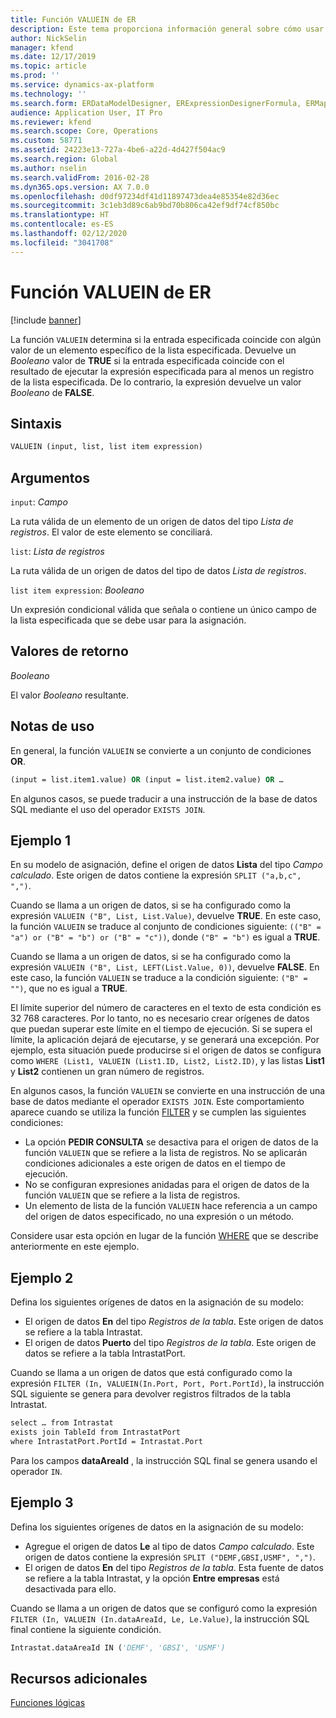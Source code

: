 ```yaml
---
title: Función VALUEIN de ER
description: Este tema proporciona información general sobre cómo usar la función VALUEIN de informes electrónicos (ER).
author: NickSelin
manager: kfend
ms.date: 12/17/2019
ms.topic: article
ms.prod: ''
ms.service: dynamics-ax-platform
ms.technology: ''
ms.search.form: ERDataModelDesigner, ERExpressionDesignerFormula, ERMappedFormatDesigner, ERModelMappingDesigner
audience: Application User, IT Pro
ms.reviewer: kfend
ms.search.scope: Core, Operations
ms.custom: 58771
ms.assetid: 24223e13-727a-4be6-a22d-4d427f504ac9
ms.search.region: Global
ms.author: nselin
ms.search.validFrom: 2016-02-28
ms.dyn365.ops.version: AX 7.0.0
ms.openlocfilehash: d0df97234df41d11897473dea4e85354e82d36ec
ms.sourcegitcommit: 3c1eb3d89c6ab9bd70b806ca42ef9df74cf850bc
ms.translationtype: HT
ms.contentlocale: es-ES
ms.lasthandoff: 02/12/2020
ms.locfileid: "3041708"
---
```

# <a name="VALUEIN">Función VALUEIN de ER</a>

[!include [banner](../includes/banner.md)]

La función `VALUEIN` determina si la entrada especificada coincide con algún valor de un elemento específico de la lista especificada. Devuelve un *Booleano* valor de **TRUE** si la entrada especificada coincide con el resultado de ejecutar la expresión especificada para al menos un registro de la lista especificada. De lo contrario, la expresión devuelve un valor *Booleano* de **FALSE**.

## <a name="syntax"></a>Sintaxis

```vb
VALUEIN (input, list, list item expression)
```

## <a name="arguments"></a>Argumentos

`input`: *Campo*

La ruta válida de un elemento de un origen de datos del tipo *Lista de registros*. El valor de este elemento se conciliará.

`list`: *Lista de registros*

La ruta válida de un origen de datos del tipo de datos *Lista de registros*.

`list item expression`: *Booleano*

Un expresión condicional válida que señala o contiene un único campo de la lista especificada que se debe usar para la asignación.

## <a name="return-values"></a>Valores de retorno

*Booleano*

El valor *Booleano* resultante.

## <a name="usage-notes"></a>Notas de uso

En general, la función `VALUEIN` se convierte a un conjunto de condiciones **OR**.

```vb
(input = list.item1.value) OR (input = list.item2.value) OR …
```

En algunos casos, se puede traducir a una instrucción de la base de datos SQL mediante el uso del operador `EXISTS JOIN`.

## <a name="example-1"></a>Ejemplo 1

En su modelo de asignación, define el origen de datos **Lista** del tipo *Campo calculado*. Este origen de datos contiene la expresión `SPLIT ("a,b,c", ",")`.

Cuando se llama a un origen de datos, si se ha configurado como la expresión `VALUEIN ("B", List, List.Value)`, devuelve **TRUE**. En este caso, la función `VALUEIN` se traduce al conjunto de condiciones siguiente: `(("B" = "a") or ("B" = "b") or ("B" = "c"))`, donde `("B" = "b")` es igual a **TRUE**.

Cuando se llama a un origen de datos, si se ha configurado como la expresión `VALUEIN ("B", List, LEFT(List.Value, 0))`, devuelve **FALSE**. En este caso, la función `VALUEIN` se traduce a la condición siguiente: `("B" = "")`, que no es igual a **TRUE**.

El límite superior del número de caracteres en el texto de esta condición es 32 768 caracteres. Por lo tanto, no es necesario crear orígenes de datos que puedan superar este límite en el tiempo de ejecución. Si se supera el límite, la aplicación dejará de ejecutarse, y se generará una excepción. Por ejemplo, esta situación puede producirse si el origen de datos se configura como `WHERE (List1, VALUEIN (List1.ID, List2, List2.ID)`, y las listas **List1** y **List2** contienen un gran número de registros.

En algunos casos, la función `VALUEIN` se convierte en una instrucción de una base de datos mediante el operador `EXISTS JOIN`. Este comportamiento aparece cuando se utiliza la función [FILTER](er-functions-list-filter.md) y se cumplen las siguientes condiciones:

- La opción **PEDIR CONSULTA** se desactiva para el origen de datos de la función `VALUEIN` que se refiere a la lista de registros. No se aplicarán condiciones adicionales a este origen de datos en el tiempo de ejecución.
- No se configuran expresiones anidadas para el origen de datos de la función `VALUEIN` que se refiere a la lista de registros.
- Un elemento de lista de la función `VALUEIN` hace referencia a un campo del origen de datos especificado, no una expresión o un método.

Considere usar esta opción en lugar de la función [WHERE](er-functions-list-where.md) que se describe anteriormente en este ejemplo.

## <a name="example-2"></a>Ejemplo 2

Defina los siguientes orígenes de datos en la asignación de su modelo:

- El origen de datos **En** del tipo *Registros de la tabla*. Este origen de datos se refiere a la tabla Intrastat.
- El origen de datos **Puerto** del tipo *Registros de la tabla*. Este origen de datos se refiere a la tabla IntrastatPort.

Cuando se llama a un origen de datos que está configurado como la expresión `FILTER (In, VALUEIN(In.Port, Port, Port.PortId)`, la instrucción SQL siguiente se genera para devolver registros filtrados de la tabla Intrastat.

```vb
select … from Intrastat
exists join TableId from IntrastatPort
where IntrastatPort.PortId = Intrastat.Port
```

Para los campos **dataAreaId** , la instrucción SQL final se genera usando el operador `IN`.

## <a name="example-3"></a>Ejemplo 3

Defina los siguientes orígenes de datos en la asignación de su modelo:

- Agregue el origen de datos **Le** al tipo de datos *Campo calculado*. Este origen de datos contiene la expresión `SPLIT ("DEMF,GBSI,USMF", ",")`.
- El origen de datos **En** del tipo *Registros de la tabla*. Esta fuente de datos se refiere a la tabla Intrastat, y la opción **Entre empresas** está desactivada para ello.

Cuando se llama a un origen de datos que se configuró como la expresión `FILTER (In, VALUEIN (In.dataAreaId, Le, Le.Value)`, la instrucción SQL final contiene la siguiente condición.

```vb
Intrastat.dataAreaId IN ('DEMF', 'GBSI', 'USMF')
```

## <a name="additional-resources"></a>Recursos adicionales

[Funciones lógicas](er-functions-category-logical.md)
